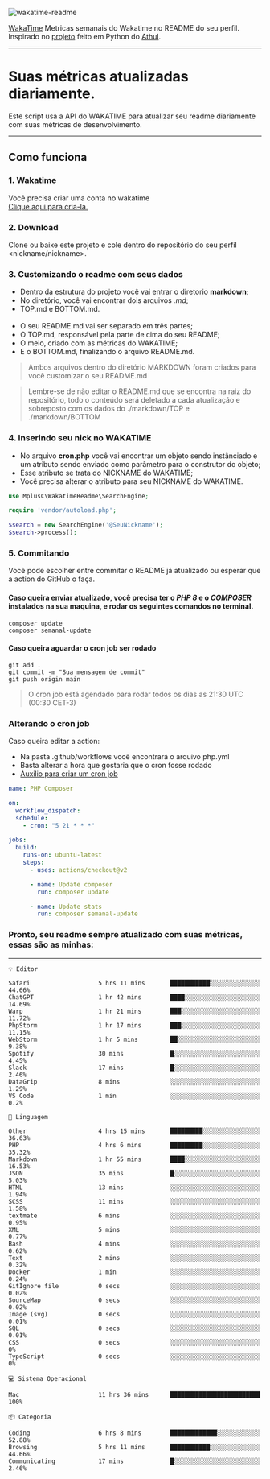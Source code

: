 ![wakatime-readme](https://socialify.git.ci/bymatheus/wakatime-readme/image?description=1&descriptionEditable=M%C3%A9tricas%20semanais%20do%20Wakatime%20no%20seu%20README%20de%20perfil.&font=KoHo&forks=1&language=1&owner=1&pattern=Signal&stargazers=1&theme=Dark)

[WakaTime](https://wakatime.com) Metricas semanais do Wakatime no README do seu perfil. <br>
Inspirado no [projeto](https://github.com/athul/waka-readme) feito em Python do [Athul](https://github.com/athul).
___

# Suas métricas atualizadas diariamente.
Este script usa a API do WAKATIME para atualizar seu readme diariamente com suas métricas de desenvolvimento.

___

## Como funciona

### 1. Wakatime
Você precisa criar uma conta no wakatime <br>
[Clique aqui para cria-la.](https://wakatime.com) 

### 2. Download
Clone ou baixe este projeto e cole dentro do repositório do seu perfil <nickname/nickname>.

### 3. Customizando o readme com seus dados
- Dentro da estrutura do projeto você vai entrar o diretorio **markdown**;  
- No diretório, você vai encontrar dois arquivos *.md*;
- TOP.md e BOTTOM.md.
<br><br>
- O seu README.md vai ser separado em três partes; 
- O TOP.md, responsável pela parte de cima do seu README;
- O meio, criado com as métricas do WAKATIME;
- E o BOTTOM.md, finalizando o arquivo README.md.<br>

> Ambos arquivos dentro do diretório MARKDOWN foram criados para você customizar o seu README.md

> Lembre-se de não editar o README.md que se encontra na raiz do repositório, todo o conteúdo será deletado a cada atualização e sobreposto com os dados do ./markdown/TOP e ./markdown/BOTTOM

### 4. Inserindo seu nick no WAKATIME
- No arquivo **cron.php** você vai encontrar um objeto sendo instânciado e um atributo sendo enviado como parâmetro para o construtor do objeto;
- Esse atributo se trata do NICKNAME do WAKATIME;
- Você precisa alterar o atributo para seu NICKNAME do WAKATIME.

```php
use MplusC\WakatimeReadme\SearchEngine;

require 'vendor/autoload.php';

$search = new SearchEngine('@SeuNickname');
$search->process();
```

### 5. Commitando
Você pode escolher entre commitar o README já atualizado ou esperar que a action do GitHub o faça. <br>

#### Caso queira enviar atualizado, você precisa ter o *PHP 8* e o *COMPOSER* instalados na sua maquina, e rodar os seguintes comandos no terminal.
```composer
composer update
composer semanal-update 
```

#### Caso queira aguardar o cron job ser rodado 
```git 
git add .
git commit -m "Sua mensagem de commit"
git push origin main
```

>O cron job está agendado para rodar todos os dias as 21:30 UTC (00:30 CET-3) 

### Alterando o cron job
Caso queira editar a action:

- Na pasta .github/workflows você encontrará o arquivo php.yml
- Basta alterar a hora que gostaria que o cron fosse rodado
- [Auxilio para criar um cron job](https://crontab.guru)

```yml
name: PHP Composer

on:
  workflow_dispatch:
  schedule:
    - cron: "5 21 * * *"

jobs:
  build:
    runs-on: ubuntu-latest
    steps:
      - uses: actions/checkout@v2

      - name: Update composer
        run: composer update

      - name: Update stats
        run: composer semanal-update
```

### Pronto, seu readme sempre atualizado com suas métricas, essas são as minhas:

___
```text
💡 Editor

Safari                   5 hrs 11 mins       ███████████░░░░░░░░░░░░░░     44.66%
ChatGPT                  1 hr 42 mins        ████░░░░░░░░░░░░░░░░░░░░░     14.69%
Warp                     1 hr 21 mins        ███░░░░░░░░░░░░░░░░░░░░░░     11.72%
PhpStorm                 1 hr 17 mins        ███░░░░░░░░░░░░░░░░░░░░░░     11.15%
WebStorm                 1 hr 5 mins         ██░░░░░░░░░░░░░░░░░░░░░░░      9.38%
Spotify                  30 mins             █░░░░░░░░░░░░░░░░░░░░░░░░      4.45%
Slack                    17 mins             █░░░░░░░░░░░░░░░░░░░░░░░░      2.46%
DataGrip                 8 mins              ░░░░░░░░░░░░░░░░░░░░░░░░░      1.29%
VS Code                  1 min               ░░░░░░░░░░░░░░░░░░░░░░░░░       0.2%
```
```text
💬 Linguagem

Other                    4 hrs 15 mins       █████████░░░░░░░░░░░░░░░░     36.63%
PHP                      4 hrs 6 mins        █████████░░░░░░░░░░░░░░░░     35.32%
Markdown                 1 hr 55 mins        ████░░░░░░░░░░░░░░░░░░░░░     16.53%
JSON                     35 mins             █░░░░░░░░░░░░░░░░░░░░░░░░      5.03%
HTML                     13 mins             ░░░░░░░░░░░░░░░░░░░░░░░░░      1.94%
SCSS                     11 mins             ░░░░░░░░░░░░░░░░░░░░░░░░░      1.58%
textmate                 6 mins              ░░░░░░░░░░░░░░░░░░░░░░░░░      0.95%
XML                      5 mins              ░░░░░░░░░░░░░░░░░░░░░░░░░      0.77%
Bash                     4 mins              ░░░░░░░░░░░░░░░░░░░░░░░░░      0.62%
Text                     2 mins              ░░░░░░░░░░░░░░░░░░░░░░░░░      0.32%
Docker                   1 min               ░░░░░░░░░░░░░░░░░░░░░░░░░      0.24%
GitIgnore file           0 secs              ░░░░░░░░░░░░░░░░░░░░░░░░░      0.02%
SourceMap                0 secs              ░░░░░░░░░░░░░░░░░░░░░░░░░      0.02%
Image (svg)              0 secs              ░░░░░░░░░░░░░░░░░░░░░░░░░      0.01%
SQL                      0 secs              ░░░░░░░░░░░░░░░░░░░░░░░░░      0.01%
CSS                      0 secs              ░░░░░░░░░░░░░░░░░░░░░░░░░         0%
TypeScript               0 secs              ░░░░░░░░░░░░░░░░░░░░░░░░░         0%
```
```text
💻 Sistema Operacional

Mac                      11 hrs 36 mins      █████████████████████████       100%
```
```text
📦 Categoria

Coding                   6 hrs 8 mins        █████████████░░░░░░░░░░░░     52.88%
Browsing                 5 hrs 11 mins       ███████████░░░░░░░░░░░░░░     44.66%
Communicating            17 mins             █░░░░░░░░░░░░░░░░░░░░░░░░      2.46%
```
